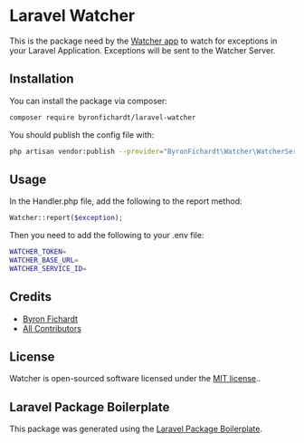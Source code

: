 # Laravel Watcher

This is the package need by the [Watcher app](https://github.com/byronfichardt/Watcher) to watch for exceptions in your Laravel Application.
Exceptions will be sent to the Watcher Server.

## Installation

You can install the package via composer:

```bash
composer require byronfichardt/laravel-watcher
```

You should publish the config file with:
```bash
php artisan vendor:publish --provider="ByronFichardt\Watcher\WatcherServiceProvider" --tag="config"
```

## Usage

In the Handler.php file, add the following to the report method:

```php
Watcher::report($exception);
```

Then you need to add the following to your .env file:

```bash
WATCHER_TOKEN=
WATCHER_BASE_URL=
WATCHER_SERVICE_ID=
```

## Credits

-   [Byron Fichardt](https://github.com/byronfichardt)
-   [All Contributors](../../contributors)

## License

Watcher is open-sourced software licensed under the [MIT license](https://opensource.org/licenses/MIT)..

## Laravel Package Boilerplate

This package was generated using the [Laravel Package Boilerplate](https://laravelpackageboilerplate.com).
